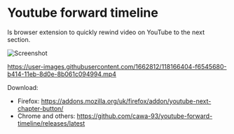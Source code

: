 # Youtube forward timeline
Is browser extension to quickly rewind video on YouTube to the next section.

![Screenshot](https://addons.cdn.mozilla.net/user-media/previews/full/239/239212.png?modified=1591255897)



https://user-images.githubusercontent.com/1662812/118166404-f6545680-b414-11eb-8d0e-8b061c094994.mp4



Download:
- Firefox: https://addons.mozilla.org/uk/firefox/addon/youtube-next-chapter-button/
- Chrome and others: https://github.com/cawa-93/youtube-forward-timeline/releases/latest
